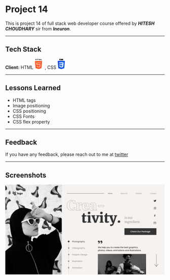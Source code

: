 
# Project 14

This is project 14 of full stack web developer course offered by ***HITESH CHOUDHARY***
sir from ***Ineuron***.
***
## Tech Stack

**Client:** HTML![html](/images/html.png) , CSS![css](/images/css.png)


***

## Lessons Learned

- HTML tags
- Image positioning
- CSS positioning
- CSS Fonts
- CSS flex property
***
## Feedback

If you have any feedback, please reach out to me at [twitter](https://twitter.com/codewithchetan)

***
## Screenshots

![App Screenshot](/images/14.png)

